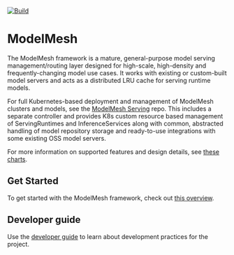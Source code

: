 [![Build](https://github.com/kserve/modelmesh/actions/workflows/build.yml/badge.svg?branch=main)](https://github.com/kserve/modelmesh/actions/workflows/build.yml)

# ModelMesh

The ModelMesh framework is a mature, general-purpose model serving management/routing layer designed for high-scale, high-density and frequently-changing model use cases. It works with existing or custom-built model servers and acts as a distributed LRU cache for serving runtime models.

For full Kubernetes-based deployment and management of ModelMesh clusters and models, see the [ModelMesh Serving](https://github.com/kserve/modelmesh-serving) repo. This includes a separate controller and provides K8s custom resource based management of ServingRuntimes and InferenceServices along with common, abstracted handling of model repository storage and ready-to-use integrations with some existing OSS model servers.

For more information on supported features and design details, see [these charts](https://github.com/kserve/modelmesh/files/8854091/modelmesh-jun2022.pdf).

## Get Started

To get started with the ModelMesh framework, check out [this overview](/docs/overview.md).

## Developer guide

Use the [developer guide](developer-guide.md) to learn about development practices for the project.
